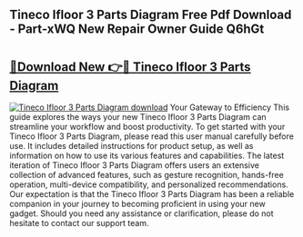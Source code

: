 ## Tineco Ifloor 3 Parts Diagram Free Pdf Download - Part-xWQ New Repair Owner Guide Q6hGt

# <h2><a href="http://dfrvad.blite.top/?on=Tineco+Ifloor+3+Parts+Diagram">🔗Download New 👉🔴 Tineco Ifloor 3 Parts Diagram</a></h2>

[![Tineco Ifloor 3 Parts Diagram download](https://i.imgur.com/lujVjoI.png)](http://dfrvad.blite.top/?on=Tineco+Ifloor+3+Parts+Diagram)
Your Gateway to Efficiency This guide explores the ways your new Tineco Ifloor 3 Parts Diagram can streamline your workflow and boost productivity. To get started with your Tineco Ifloor 3 Parts Diagram, please read this user manual carefully before use. It includes detailed instructions for product setup, as well as information on how to use its various features and capabilities. The latest iteration of Tineco Ifloor 3 Parts Diagram offers users an extensive collection of advanced features, such as gesture recognition, hands-free operation, multi-device compatibility, and personalized recommendations. Our expectation is that the Tineco Ifloor 3 Parts Diagram has been a reliable companion in your journey to becoming proficient in using your new gadget. Should you need any assistance or clarification, please do not hesitate to contact our support team.
